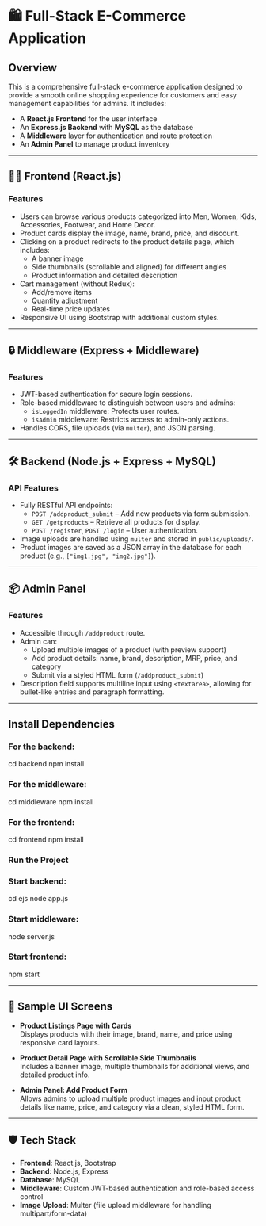 # 🛍️ Full-Stack E-Commerce Application

## Overview

This is a comprehensive full-stack e-commerce application designed to provide a smooth online shopping experience for customers and easy management capabilities for admins. It includes:

- A **React.js Frontend** for the user interface
- An **Express.js Backend** with **MySQL** as the database
- A **Middleware** layer for authentication and route protection
- An **Admin Panel** to manage product inventory

---

## 🧑‍💻 Frontend (React.js)

### Features

- Users can browse various products categorized into Men, Women, Kids, Accessories, Footwear, and Home Decor.
- Product cards display the image, name, brand, price, and discount.
- Clicking on a product redirects to the product details page, which includes:
  - A banner image
  - Side thumbnails (scrollable and aligned) for different angles
  - Product information and detailed description
- Cart management (without Redux):
  - Add/remove items
  - Quantity adjustment
  - Real-time price updates
- Responsive UI using Bootstrap with additional custom styles.

---

## 🔒 Middleware (Express + Middleware)

### Features

- JWT-based authentication for secure login sessions.
- Role-based middleware to distinguish between users and admins:
  - `isLoggedIn` middleware: Protects user routes.
  - `isAdmin` middleware: Restricts access to admin-only actions.
- Handles CORS, file uploads (via `multer`), and JSON parsing.

---

## 🛠️ Backend (Node.js + Express + MySQL)

### API Features

- Fully RESTful API endpoints:
  - `POST /addproduct_submit` – Add new products via form submission.
  - `GET /getproducts` – Retrieve all products for display.
  - `POST /register`, `POST /login` – User authentication.
- Image uploads are handled using `multer` and stored in `public/uploads/`.
- Product images are saved as a JSON array in the database for each product (e.g., `["img1.jpg", "img2.jpg"]`).

---

## 📦 Admin Panel

### Features

- Accessible through `/addproduct` route.
- Admin can:
  - Upload multiple images of a product (with preview support)
  - Add product details: name, brand, description, MRP, price, and category
  - Submit via a styled HTML form (`/addproduct_submit`)
- Description field supports multiline input using `<textarea>`, allowing for bullet-like entries and paragraph formatting.

---

## Install Dependencies

### For the backend:

cd backend
npm install

### For the middleware:

cd middleware
npm install

### For the frontend:

cd frontend
npm install

### Run the Project

### Start backend:

cd ejs
node app.js

### Start middleware:

node server.js

### Start frontend:

npm start


---

## 📸 Sample UI Screens

- **Product Listings Page with Cards**  
  Displays products with their image, brand, name, and price using responsive card layouts.

- **Product Detail Page with Scrollable Side Thumbnails**  
  Includes a banner image, multiple thumbnails for additional views, and detailed product info.

- **Admin Panel: Add Product Form**  
  Allows admins to upload multiple product images and input product details like name, price, and category via a clean, styled HTML form.

---

## 🛡️ Tech Stack

- **Frontend**: React.js, Bootstrap  
- **Backend**: Node.js, Express  
- **Database**: MySQL  
- **Middleware**: Custom JWT-based authentication and role-based access control  
- **Image Upload**: Multer (file upload middleware for handling multipart/form-data)


